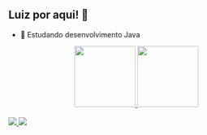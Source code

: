 ## Luiz por aqui! 👋

- 🌱 Estudando desenvolvimento Java

<div align="center">
  <a href="https://github.com/luizbottino">
  <img height="120em" src="https://github-readme-stats.vercel.app/api?username=luizbottino&show_icons=true&theme=transparent&include_all_commits=true&count_private=true"/>
  <img height="120em" src="https://github-readme-stats.vercel.app/api/top-langs/?username=luizbottino&hide_progress=true&langs_count=7&theme=transparent"/>
</div>
 
<div><br>
   <a href = "mailto:luizbottino@outlook.com"><img src="https://img.shields.io/badge/Microsoft_Outlook-0078D4?style=for-the-badge&logo=microsoft-outlook&logoColor=white" target="_blank">    </a>
  <a href="https://www.linkedin.com/in/luizbottino" target="_blank"><img src="https://img.shields.io/badge/-LinkedIn-%230077B5?style=for-the-badge&logo=linkedin&logoColor=white" target="_blank"></a> 
</div>  

<!--
**luizbottino/luizbottino** is a ✨ _special_ ✨ repository because its `README.md` (this file) appears on your GitHub profile.

Here are some ideas to get you started:

- 🔭 I’m currently working on ...
- 🌱 I’m currently learning ...
- 👯 I’m looking to collaborate on ...
- 🤔 I’m looking for help with ...
- 💬 Ask me about ...
- 📫 How to reach me: ...
- 😄 Pronouns: ...
- ⚡ Fun fact: ...
-->
